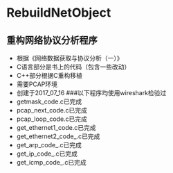 # RebuildNetObject
## 重构网络协议分析程序
- 根据《网络数据获取与协议分析（一）》
- C语言部分是书上的代码（包含一些改动）
- C++部分根据C重构移植
- 需要PCAP环境
- 创建于2017_07_16
###以下程序均使用wireshark检验过
- getmask_code.c已完成
- pcap_next_code.c已完成
- pcap_loop_code.c已完成
- get_ethernet1_code.c已完成
- get_ethernet2_code_.c已完成
- get_arp_code_.c已完成
- get_ip_code_.c已完成
- get_icmp_code_.c已完成
